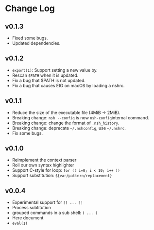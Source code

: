 # Change Log

## v0.1.3
- Fixed some bugs.
- Updated dependencies.

## v0.1.2
- `export(1)`: Support setting a new value by.
- Rescan `$PATH` when it is updated.
- Fix a bug that $PATH is not updated.
- Fix a bug that causes EIO on macOS by loading a nshrc.

## v0.1.1
- Reduce the size of the executable file (4MiB -> 2MiB).
- Breaking change: `nsh --config` is now `nsh-config`internal command.
- Breaking change: change the format of `.nsh_history`.
- Breaking change: deprecate `~/.nshconfig`, use `~/.nshrc`.
- Fix some bugs.

## v0.1.0
- Reimplement the context parser
- Roll our own syntax highlighter
- Support C-style for loop: `for (( i=0; i < 10; i++ ))`
- Support substitution: `${var/pattern/replacement}`

## v0.0.4
- Experimental support for `[[ ... ]]`
- Process subtitution
- grouped commands in a sub shell: `( ... )`
- Here document
- `eval(1)`

